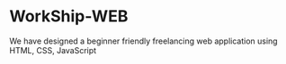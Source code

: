 # WorkShip-WEB
We have designed a beginner friendly freelancing web application using HTML, CSS, JavaScript 
